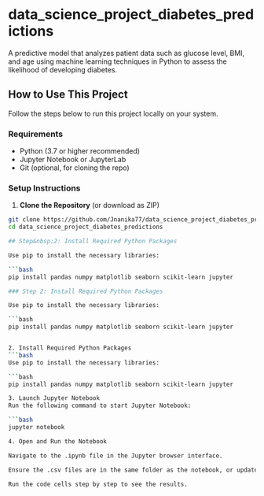 # data_science_project_diabetes_predictions
A predictive model that analyzes patient data such as glucose level, BMI, and age using machine learning techniques in Python to assess the likelihood of developing diabetes.


##  How to Use This Project

Follow the steps below to run this project locally on your system.

###  Requirements

- Python (3.7 or higher recommended)
- Jupyter Notebook or JupyterLab
- Git (optional, for cloning the repo)
  
###  Setup Instructions

1. **Clone the Repository** (or download as ZIP)

```bash
git clone https://github.com/Jnanika77/data_science_project_diabetes_predictions.git
cd data_science_project_diabetes_predictions

## Step&nbsp;2: Install Required Python Packages

Use pip to install the necessary libraries:

```bash
pip install pandas numpy matplotlib seaborn scikit-learn jupyter

### Step 2: Install Required Python Packages

Use pip to install the necessary libraries:

```bash
pip install pandas numpy matplotlib seaborn scikit-learn jupyter


2. Install Required Python Packages 
```bash
Use pip to install the necessary libraries:

```bash
pip install pandas numpy matplotlib seaborn scikit-learn jupyter

3. Launch Jupyter Notebook
Run the following command to start Jupyter Notebook:

```bash
jupyter notebook

4. Open and Run the Notebook

Navigate to the .ipynb file in the Jupyter browser interface.

Ensure the .csv files are in the same folder as the notebook, or update the file paths in the code accordingly.

Run the code cells step by step to see the results.
